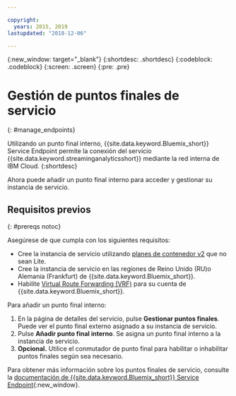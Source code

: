 ```yaml
---

copyright:
  years: 2015, 2019
lastupdated: "2018-12-06"

---
```


<!-- Attribute definitions -->
{:new_window: target="_blank"}
{:shortdesc: .shortdesc}
{:codeblock: .codeblock}
{:screen: .screen}
{:pre: .pre}

# Gestión de puntos finales de servicio
{: #manage_endpoints}

Utilizando un punto final interno, {{site.data.keyword.Bluemix_short}} Service Endpoint permite la conexión del servicio {{site.data.keyword.streaminganalyticsshort}} mediante la red interna de IBM Cloud.
{:shortdesc}

Ahora puede añadir un punto final interno para acceder y gestionar su instancia de servicio.

## Requisitos previos
{: #prereqs notoc}

Asegúrese de que cumpla con los siguientes requisitos:
- Cree la instancia de servicio utilizando [planes de contenedor v2](/docs/services/StreamingAnalytics?topic=StreamingAnalytics-service_plans#service_plans) que no sean Lite.
- Cree la instancia de servicio en las regiones de Reino Unido (RU)o Alemania (Frankfurt) de {{site.data.keyword.Bluemix_short}}.
- Habilite [Virtual Route Forwarding (VRF)](/docs/infrastructure/direct-link?topic=direct-link-overview-of-virtual-routing-and-forwarding-vrf-on-ibm-cloud#overview-of-virtual-routing-and-forwarding-vrf-on-ibm-cloud) para su cuenta de {{site.data.keyword.Bluemix_short}}.


Para añadir un punto final interno:

1. En la página de detalles del servicio, pulse **Gestionar puntos finales**. Puede ver el punto final externo asignado a su instancia de servicio.
2. Pulse **Añadir punto final interno**. Se asigna un punto final interno a la instancia de servicio.
3. **Opcional.** Utilice el conmutador de punto final para habilitar o inhabilitar puntos finales según sea necesario.


Para obtener más información sobre los puntos finales de servicio, consulte la [documentación de {{site.data.keyword.Bluemix_short}} Service Endpoint](/docs/services/service-endpoint?topic=about){:new_window}.
